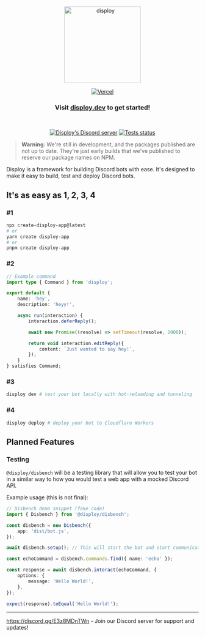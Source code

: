 <div align="center">
	<br />
	<p>
		<a href="https://disploy.dev"><img src="https://disploy.dev/img/logo.svg" alt="disploy" width="200" /></a>
	</p>
    <p>
		<a href="https://vercel.com/?utm_source=disploy&utm_campaign=oss"><img src="https://www.datocms-assets.com/31049/1618983297-powered-by-vercel.svg" alt="Vercel" /></a>
	</p>
    <h3>
        Visit <a href="https://disploy.dev">disploy.dev</a> to get started!
    </h3>
	<br />
	<p>
		<a href="https://discord.gg/E3z8MDnTWn"><img src="https://img.shields.io/discord/901426442242498650?color=5865F2&logo=discord&logoColor=white" alt="Disploy's Discord server" /></a>
		<a href="https://github.com/disploy/Disploy/actions"><img src="https://github.com/Disploy/disploy/actions/workflows/tests.yml/badge.svg" alt="Tests status" /></a>
	</p>

</div>

> **Warning**: We're still in development, and the packages published are not up to date. They're just early builds that we've published to reserve our package names on NPM.

Disploy is a framework for building Discord bots with ease. It's designed to make it easy to build, test and deploy Discord bots.

## It's as easy as 1, 2, 3, 4

### #1

```bash
npx create-disploy-app@latest
# or
yarn create disploy-app
# or
pnpm create disploy-app
```

### #2

```ts
// Example command
import type { Command } from 'disploy';

export default {
	name: 'hey',
	description: 'heyy!',

	async run(interaction) {
		interaction.deferReply();

		await new Promise((resolve) => setTimeout(resolve, 2000));

		return void interaction.editReply({
			content: `Just wanted to say hey!`,
		});
	}
} satisfies Command;
```

### #3

```bash
disploy dev # test your bot locally with hot-reloading and tunneling
```

### #4

```bash
disploy deploy # deploy your bot to Cloudflare Workers
```

## Planned Features

### Testing

`@disploy/disbench` will be a testing library that will allow you to test your bot in a similar way to how you would test a web app with a mocked Discord API.

Example usage (this is not final):

```ts
// Disbench demo snippet (fake code)
import { Disbench } from '@disploy/disbench';

const disbench = new Disbench({
	app: 'dist/bot.js',
});

await disbench.setup(); // This will start the bot and start communicating with the framework to "deploy" commands to the mocked API

const echoCommand = disbench.commands.find({ name: 'echo' });

const response = await disbench.interact(echoCommand, {
	options: {
		message: 'Hello World!',
	},
});

expect(response).toEqual('Hello World!');
```

---

https://discord.gg/E3z8MDnTWn - Join our Discord server for support and updates!
